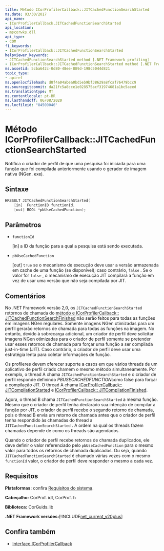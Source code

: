 ```yaml
---
title: Método ICorProfilerCallback::JITCachedFunctionSearchStarted
ms.date: 03/30/2017
api_name:
- ICorProfilerCallback.JITCachedFunctionSearchStarted
api_location:
- mscorwks.dll
api_type:
- COM
f1_keywords:
- ICorProfilerCallback::JITCachedFunctionSearchStarted
helpviewer_keywords:
- JITCachedFunctionSearchStarted method [.NET Framework profiling]
- ICorProfilerCallback::JITCachedFunctionSearchStarted method [.NET Framework profiling]
ms.assetid: 5cba642c-0d80-48ee-889d-198c5044d821
topic_type:
- apiref
ms.openlocfilehash: d8f4a04abea0bd5eb9bf38629a8fcaf76479bcc9
ms.sourcegitcommit: da21fc5a8cce1e028575acf31974681a1bc5aeed
ms.translationtype: MT
ms.contentlocale: pt-BR
ms.lasthandoff: 06/08/2020
ms.locfileid: "84500046"
---
```

# <a name="icorprofilercallbackjitcachedfunctionsearchstarted-method"></a>Método ICorProfilerCallback::JITCachedFunctionSearchStarted
Notifica o criador de perfil de que uma pesquisa foi iniciada para uma função que foi compilada anteriormente usando o gerador de imagem nativa (NGen. exe).  
  
## <a name="syntax"></a>Sintaxe  
  
```cpp  
HRESULT JITCachedFunctionSearchStarted(  
    [in]  FunctionID functionId,  
    [out] BOOL *pbUseCachedFunction);  
```  
  
## <a name="parameters"></a>Parâmetros

- `functionId`

  \[in] a ID da função para a qual a pesquisa está sendo executada.

- `pbUseCachedFunction`

  \[out] `true` se o mecanismo de execução deve usar a versão armazenada em cache de uma função (se disponível); caso contrário, `false` . Se o valor for `false` , o mecanismo de execução JIT compilará a função em vez de usar uma versão que não seja compilada por JIT.

## <a name="remarks"></a>Comentários  
 No .NET Framework versão 2,0, os `JITCachedFunctionSearchStarted` retornos de chamada do [método e ICorProfilerCallback:: JITCachedFunctionSearchFinished](icorprofilercallback-jitcachedfunctionsearchfinished-method.md) não serão feitos para todas as funções em imagens NGen regulares. Somente imagens NGen otimizadas para um perfil gerarão retornos de chamada para todas as funções na imagem. No entanto, devido à sobrecarga adicional, um criador de perfil deve solicitar imagens NGen otimizadas para o criador de perfil somente se pretender usar esses retornos de chamada para forçar uma função a ser compilada just-in-time (JIT). Caso contrário, o criador de perfil deve usar uma estratégia lenta para coletar informações de função.  
  
 Os profileres devem oferecer suporte a casos em que vários threads de um aplicativo de perfil criado chamem o mesmo método simultaneamente. Por exemplo, o thread A chama `JITCachedFunctionSearchStarted` e o criador de perfil responde definindo *PBUSECACHEDFUNCTION*como false para forçar a compilação JIT. O thread A chama [ICorProfilerCallback:: JITCompilationStarted](icorprofilercallback-jitcompilationstarted-method.md) e [ICorProfilerCallback:: JITCompilationFinished](icorprofilercallback-jitcompilationfinished-method.md).  
  
 Agora, o thread B chama `JITCachedFunctionSearchStarted` a mesma função. Mesmo que o criador de perfil tenha declarado sua intenção de compilar a função por JIT, o criador de perfil recebe o segundo retorno de chamada, pois o thread B envia um retorno de chamada antes que o criador de perfil tenha respondido às chamadas do thread a `JITCachedFunctionSearchStarted` . A ordem na qual os threads fazem chamadas depende de como os threads são agendados.  
  
 Quando o criador de perfil recebe retornos de chamada duplicados, ele deve definir o valor referenciado pelo `pbUseCachedFunction` para o mesmo valor para todos os retornos de chamada duplicados. Ou seja, quando `JITCachedFunctionSearchStarted` é chamado várias vezes com o mesmo `functionId` valor, o criador de perfil deve responder o mesmo a cada vez.  
  
## <a name="requirements"></a>Requisitos  
 **Plataformas:** confira [Requisitos do sistema](../../get-started/system-requirements.md).  
  
 **Cabeçalho:** CorProf. idl, CorProf. h  
  
 **Biblioteca:** CorGuids.lib  
  
 **.NET Framework versões:**[!INCLUDE[net_current_v20plus](../../../../includes/net-current-v20plus-md.md)]  
  
## <a name="see-also"></a>Confira também

- [Interface ICorProfilerCallback](icorprofilercallback-interface.md)
